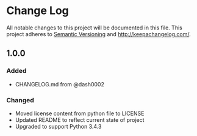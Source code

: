# Change Log
All notable changes to this project will be documented in this file.
This project adheres to [Semantic Versioning](http://semver.org/) and http://keepachangelog.com/.

## 1.0.0
### Added
- CHANGELOG.md from @dash0002

### Changed
- Moved license content from python file to LICENSE
- Updated README to reflect current state of project
- Upgraded to support Python 3.4.3
